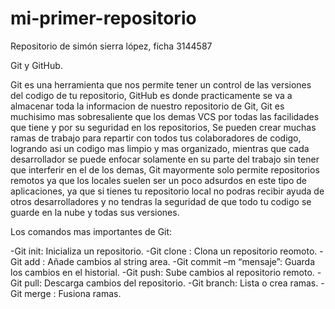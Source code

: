 # mi-primer-repositorio
Repositorio de simón sierra lópez, ficha 3144587

Git y GitHub.

Git es una herramienta que nos permite tener un control de las versiones del codigo de tu repositorio, GitHub es donde practicamente se va a almacenar toda la informacion de nuestro repositorio de Git, Git es muchisimo mas sobresaliente que los demas VCS por todas las facilidades que tiene y por su seguridad en los repositorios, Se pueden crear muchas ramas de trabajo para repartir con todos tus colaboradores de codigo, logrando asi un codigo mas limpio y mas organizado, mientras que cada desarrollador se puede enfocar solamente en su parte del trabajo sin tener que interferir en el de los demas, Git mayormente solo permite repositorios remotos ya que los locales suelen ser un poco adsurdos en este tipo de aplicaciones, ya que si tienes tu repositorio local no podras recibir ayuda de otros desarrolladores y no tendras la seguridad de que todo tu codigo se guarde en la nube y todas sus versiones.

Los comandos mas importantes de Git:

-Git init: Inicializa un repositorio. 
-Git clone <URL>: Clona un repositorio reomoto.
-Git add <archivo>: Añade cambios al string area. 
-Git commit –m “mensaje”: Guarda los cambios en el historial. 
-Git push: Sube cambios al repositorio remoto. 
-Git pull: Descarga cambios del repositorio. 
-Git branch: Lista o crea ramas. 
-Git merge <rama>: Fusiona ramas. 
